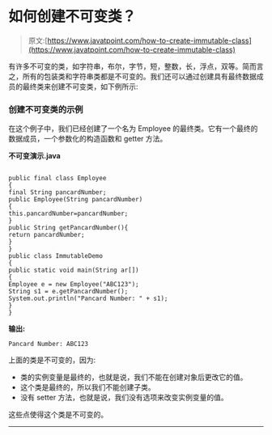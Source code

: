 # 如何创建不可变类？

> 原文:[https://www.javatpoint.com/how-to-create-immutable-class](https://www.javatpoint.com/how-to-create-immutable-class)

有许多不可变的类，如字符串，布尔，字节，短，整数，长，浮点，双等。简而言之，所有的包装类和字符串类都是不可变的。我们还可以通过创建具有最终数据成员的最终类来创建不可变类，如下例所示:

### 创建不可变类的示例

在这个例子中，我们已经创建了一个名为 Employee 的最终类。它有一个最终的数据成员，一个参数化的构造函数和 getter 方法。

**不可变演示.java**

```

public final class Employee
{  
final String pancardNumber;  
public Employee(String pancardNumber)
{  
this.pancardNumber=pancardNumber;  
}
public String getPancardNumber(){  
return pancardNumber;  
}  
}  
public class ImmutableDemo
{
public static void main(String ar[])
{
Employee e = new Employee("ABC123");
String s1 = e.getPancardNumber();
System.out.println("Pancard Number: " + s1);
}
}

```

**输出:**

```
Pancard Number: ABC123

```

上面的类是不可变的，因为:

*   类的实例变量是最终的，也就是说，我们不能在创建对象后更改它的值。
*   这个类是最终的，所以我们不能创建子类。
*   没有 setter 方法，也就是说，我们没有选项来改变实例变量的值。

这些点使得这个类是不可变的。

* * *
